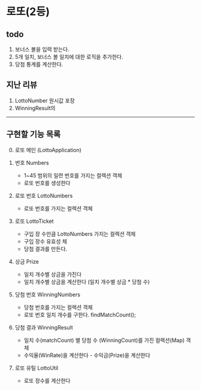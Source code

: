 # 로또(2등)

## todo 
1. 보너스 볼을 입력 받는다.
2. 5개 일치, 보너스 볼 일치에 대한 로직을 추가한다.
3. 당첨 통계를 계산한다.

## 지난 리뷰
1. LottoNumber<Integer> 원시값 포장
2. WinningResult의 


---
## 구현할 기능 목록
0. 로또 메인 (LottoApplication)
    
1. 번호 Numbers
    - 1~45 범위의 일련 번호를 가지는 컬렉션 객체
    - 로또 번호를 생성한다
    
2. 로또 번호 LottoNumbers 
    - 로또 번호를 가지는 컬렉션 객체
    
3. 로또 LottoTicket
    - 구입 장 수만큼 LottoNumbers 가지는 컬렉션 객체
    - 구입 장수 유효성 체
    + 당첨 결과를 만든다. 
    
4. 상금 Prize
    - 일치 개수별 상금을 가진다
    - 일치 개수별 상금을 계산한다 (일치 개수별 상금 * 당첨 수)         

5. 당첨 번호 WinningNumbers
    - 당첨 번호를 가지는 컬렉션 객체
    - 로또 번호 일치 개수를 구한다. findMatchCount();

6. 당첨 결과 WinningResult       
    - 일치 수(matchCount) 별 당첨 수 (WinningCount)를 가진 컬렉션(Map) 객체
    - 수익율(WinRate)을 계산한다
          - 수익금(Prize)을 계산한다
    
7. 로또 유틸 LottoUtil
    - 로또 장수를 계산한다
   